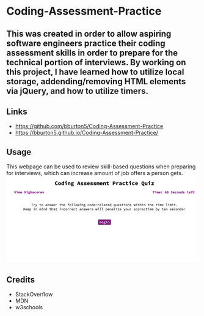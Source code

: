 # Coding-Assessment-Practice

## This was created in order to allow aspiring software engineers practice their coding assessment skills in order to prepare for the technical portion of interviews. By working on this project, I have learned how to utilize local storage, addending/removing HTML elements via jQuery, and how to utilize timers.

## Links
- https://github.com/bburton5/Coding-Assessment-Practice
- https://bburton5.github.io/Coding-Assessment-Practice/

## Usage
This webpage can be used to review skill-based questions when preparing for interviews, which can increase amount of job offers a person gets.
![screenshot of the Coding Assessment Practice Home Page](./image1.png)

## Credits
- StackOverflow
- MDN
- w3schools